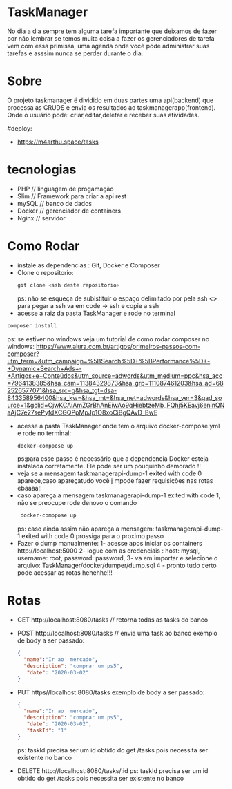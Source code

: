 # TaskManager
No dia a dia sempre tem  alguma  tarefa  importante que deixamos de fazer por não lembrar se  temos muita coisa  a  fazer 
os gerenciadores de  tarefa vem  com  essa primissa, uma agenda onde você pode administrar  suas tarefas e asssim nunca se  perder durante
o dia.

# Sobre
O projeto taskmanager é dividido em duas partes uma api(backend) que processa as CRUDS e  envia os resultados ao taskmanagerapp(frontend).
Onde o usuário pode: criar,editar,deletar e receber suas atividades.

#deploy:
  - https://m4arthu.space/tasks

# tecnologias
 - PHP // linguagem de progamação
 - Slim // Framework para criar a api rest
 - mySQL // banco de dados
 - Docker // gerenciador de containers
 - Nginx // servidor

# Como Rodar
- instale as dependencias : Git, Docker e Composer
- Clone o  repositorio:
  ```````powershell
  git clone <ssh deste repositorio>
  ```````
  ps: não se esqueça de subistituir o espaço delimitado  por pela ssh <> para pegar a ssh va em code -> ssh e copie a ssh
- acesse a raiz da pasta TaskManager e rode no terminal
```````powershell
composer install 
````````
ps: se estiver no windows veja um tutorial  de como rodar composer no windows:
https://www.alura.com.br/artigos/primeiros-passos-com-composer?utm_term=&utm_campaign=%5BSearch%5D+%5BPerformance%5D+-+Dynamic+Search+Ads+-+Artigos+e+Conteúdos&utm_source=adwords&utm_medium=ppc&hsa_acc=7964138385&hsa_cam=11384329873&hsa_grp=111087461203&hsa_ad=682526577071&hsa_src=g&hsa_tgt=dsa-843358956400&hsa_kw=&hsa_mt=&hsa_net=adwords&hsa_ver=3&gad_source=1&gclid=CjwKCAiAmZGrBhAnEiwAo9qHiebtzeMb_FQhj5KEavj6eninQNaAjC7e27sePyfdXCGQPpMpJp1O8xoCiBgQAvD_BwE
- acesse a pasta TaskManager onde tem o  arquivo docker-compose.yml e rode no terminal:
  ```````powerShell
  docker-comppose up 
  ```````
  ps:para esse passo é necessário que a dependencia Docker esteja instalada corretamente. Ele pode ser um pouquinho demorado  !!
-  veja se  a mensagem taskmanagerapi-dump-1 exited with code 0 aparece,caso  apareçatudo você j mpode fazer requisições nas rotas ebaaaa!!
-  caso apareça  a mensagem taskmanagerapi-dump-1 exited with code 1, não se preocupe rode denovo o comando
   ```````powerShell
    docker-comppose up 
   ``````````
   ps: caso ainda assim não apareça a mensagem: taskmanagerapi-dump-1 exited with code 0 prossiga para o proximo passo
- Fazer o  dump manualmente:
  1- acesse apos iniciar os containers http://localhost:5000
  2- logue com  as credenciais : host: mysql, username: root, password: password,
  3- va em importar e selecione o arquivo: TaskManager/docker/dumper/dump.sql
  4 - pronto tudo  certo pode acessar as rotas hehehhe!!!

 
 # Rotas
- GET http://localhost:8080/tasks // retorna todas as tasks do  banco 
- POST http://localhost:8080/tasks // envia  uma task ao  banco
  exemplo de body a ser passado:
  ````json
  {
    "name":"Ir ao  mercado",
    "description": "comprar um ps5",
     "date": "2020-03-02"
  }
  ````
- PUT  https//localhost:8080/tasks
    exemplo de body a ser passado:
  ````json
  {
    "name":"Ir ao  mercado",
    "description": "comprar um ps5",
     "date": "2020-03-02",
     "taskId": "1"
  }
  `````
  ps: taskId precisa ser um id obtido  do get /tasks pois necessita ser existente no banco
  
- DELETE http://localhost:8080/tasks/:id
   ps: taskId precisa ser um id obtido  do get /tasks pois necessita ser existente no banco
  
  

 

 
 
